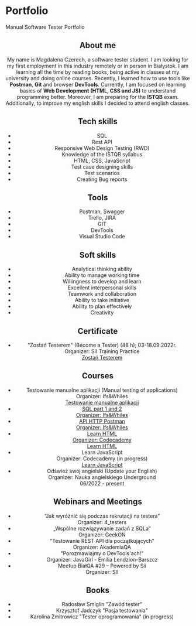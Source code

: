 # Portfolio
Manual Software Tester Portfolio

<header>
<h2>About me</h2>
<header/>

<p>My name is Magdalena Czerech, a software tester student. I am looking for my first employment in this industry remotely or in person in Białystok. I am learning all the time by reading books, being active in classes at my university and doing online courses. Recently, I learned how to use tools like <b>Postman</b>, <b>Git</b> and browser <b>DevTools</b>. Currently, I am focused on learning basics of <b>Web Development (HTML, CSS and JS)</b> to understand programming better. Moreover, I am preparing for the <b>ISTQB</b> exam. Additionally, to improve my english skills I decided to attend english classes.</p>

<h2>Tech skills</h2>

<ul>
  <li>SQL</li>
  <li>Rest API</li>
  <li>Responsive Web Design Testing (RWD)</li>
  <li>Knowledge of the ISTQB syllabus</li>
  <li>HTML, CSS, JavaScript</li>
  <li>Test case designing skills</li>
  <li>Test scenarios</li>
  <li>Creating Bug reports</li>
</ul>

<h2>Tools</h2>

<ul>
  <li>Postman, Swagger</li>
  <li>Trello, JIRA</li>
  <li>GIT</li>
  <li>DevTools</li>
  <li>Visual Studio Code</li>
</ul>
 
<h2>Soft skills</h2>

<ul>
  <li>Analytical thinking ability</li>
  <li>Ability to manage working time</li>
  <li>Willingness to develop and learn</li>
  <li>Excellent interpersonal skills</li>
  <li>Teamwork and collaboration</li>
  <li>Ability to take initiative</li>
  <li>Ability to plan effectively</li>
  <li>Creativity</li>
</ul>
 
<h2>Certificate</h2>
<ul>
  <li>"Zostań Testerem" (Become a Tester) (48 h); 03-18.09.2022r. </br>
  Organizer: SII Training Practice </br>
  <a href="https://sii.pl/szkolenia/oferta/zostan-testerem/">Zostań Testerem</a></li>
</ul>

<h2>Courses</h2>
<ul>
  <li> Testowanie manualne aplikacji (Manual testing of applications)</br>
  Organizer: Ifs&Whiles 
  <a href="https://www.czyitjestdlamnie.pl/warsztaty-testowanie-manualne-aplikacji"></br>Testowanie manualne aplikacji</li>
  <li>SQL part 1 and 2 </br>
  Organizer: Ifs&Whiles </li>
  <li>API HTTP Postman </br>
  Organizer: Ifs&Whiles</li>
  <li>Learn HTML</br>
  Organizer: Codecademy </br>
  <a href="https://www.codecademy.com/learn/learn-html">Learn HTML</a></li>
  <li> Learn JavaScript </br>
  Organizer: Codecademy (in progress)</br>
  <a href="https://www.codecademy.com/learn/introduction-to-javascript">Learn JavaScript</a>
  <li>Odśwież swój angielski (Update your English)</br>
  Organizer: Nauka angielskiego Underground </br>
  06/2022 - present </li>
</ul>

<h2>Webinars and Meetings</h2>
<ul>
  <li>“Jak wyróżnić się podczas rekrutacji na testera”</br>
  Organizer: 4_testers</li>
  <li>„Wspólne rozwiązywanie zadań z SQLa”</br>
  Organizer: GeekON</li>
  <li>"Testowanie REST API dla początkujących"</br>
  Organizer: AkademiaQA</li>
  <li>"Porozmawiajmy o DevTools'ach!"</br>
  Organizer: JavaGirl - Emilia Lendzion-Barszcz</li>
  <li>Meetup BiałQA #29 – Powered by Sii</br>
  Organizer: SII</li>
</ul>

<h2>Books</h2>
<ul>
 <li>Radosław Smiglin "Zawód tester"</li>
 <li>Krzysztof Jadczyk "Pasja testowania"</li>
 <li>Karolina Zmitrowicz "Tester oprogramowania" (in progress)</li>
</ul>

  
